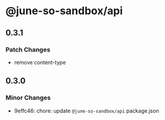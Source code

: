 # @june-so-sandbox/api

## 0.3.1

### Patch Changes

- remove content-type

## 0.3.0

### Minor Changes

- 9effc46: chore: update `@june-so-sandbox/api` package.json

